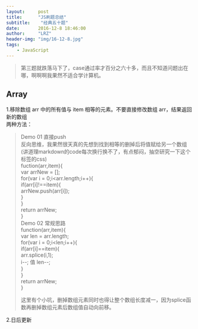 ```yaml
---
layout:     post
title:      "JS刷题总结"
subtitle:    "经典五十题"
date:       2016-12-8 18:46:00
author:     "LRZ"
header-img: "img/16-12-8.jpg"
tags:
    - JavaScript
---
```

>第三题就跌落马下了，case通过率才百分之六十多，而且不知道问题出在哪，啊啊啊我果然不适合学计算机。
## Array
1.移除数组 arr 中的所有值与 item 相等的元素。不要直接修改数组 arr，结果返回新的数组<br>
两种方法：  

>Demo 01 直接push<br>
>反向思维，我果然很天真的先想到找到相等的删掉后将值赋给另一个数组(讲道理markdown的code每次换行换不了，有点郁闷，抽空研究一下这个标签的css)  
>fuction(arr,item){  
>  var arrNew = [];   
>  for(var i = 0;i<arr.length;i++){  
>    if(arr[i]!==item){  
>      arrNew.push(arr[i]);  
>    }    
>  }  
>  return arrNew;      
>      }  
>Demo 02 常规思路  
>function(arr,item){  
>var len = arr.length;  
>for(var i = 0;i<len;i++){  
>if(arr[i]==item){  
>arr.splice(i,1);  
>i--;  值
>len--;  
>}  
>}  
>return arrNew;  
>}
>  
>  这里有个小坑，删掉数组元素同时也得让整个数组长度减一，因为splice函数再删掉数组元素后数组值自动向前移。

2.日后更新